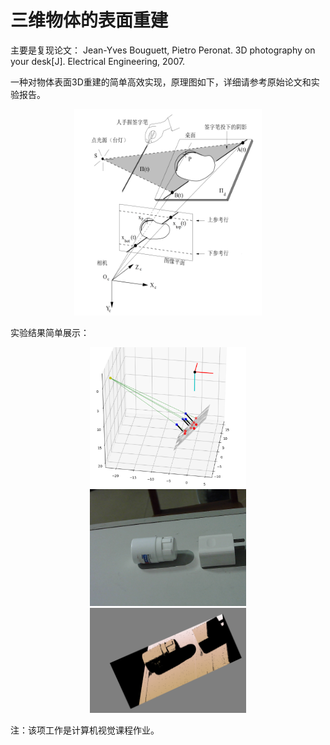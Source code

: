 # 三维物体的表面重建

主要是复现论文：
Jean-Yves Bouguett, Pietro Peronat. 3D photography on your desk[J]. Electrical Engineering, 2007.

一种对物体表面3D重建的简单高效实现，原理图如下，详细请参考原始论文和实验报告。

<div align="center">
<img src="./imgs/ruanli.PNG" height="330" width="300" > 
</div>

实验结果简单展示：
<center>
<figure>
<img src="./imgs/light.PNG" width="250"/>
<img src="./imgs/obj0.bmp" width="250"/>
<img src="./imgs/depth.PNG" width="250"/>
</figure>
</center>

注：该项工作是计算机视觉课程作业。


